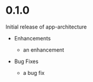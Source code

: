 # 0.1.0

Initial release of app-architecture

* Enhancements
  * an enhancement

* Bug Fixes
  * a bug fix
